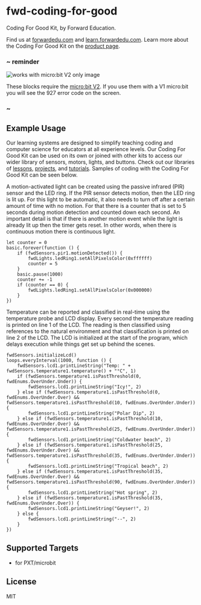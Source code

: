 # fwd-coding-for-good

Coding For Good Kit, by Forward Education.

Find us at [forwardedu.com](https://forwardedu.com/) and [learn.forwardedu.com](https://learn.forwardedu.com/). Learn more about the Coding For Good Kit on the [product page](https://forwardedu.com/collections/robotics-platform#Shop-Robotics).

### ~ reminder

![works with micro:bit V2 only image](/static/v2/v2-only.png)

These blocks require the [micro:bit V2](/device/v2). If you use them with a V1 micro:bit you will see the 927 error code on the screen.

### ~

## Example Usage

Our learning systems are designed to simplify teaching coding and computer science for educators at all experience levels. Our Coding For Good Kit can be used on its own or joined with other kits to access our wider library of sensors, motors, lights, and buttons. Check out our libraries of [lessons](https://learn.forwardedu.com/lesson-library), [projects](https://learn.forwardedu.com/projects/), and [tutorials](https://learn.forwardedu.com/tutorials/). Samples of coding with the Coding For Good Kit can be seen below.

A motion-activated light can be created using the passive infrared (PIR) sensor and the LED ring. If the PIR sensor detects motion, then the LED ring is lit up. For this light to be automatic, it also needs to turn off after a certain amount of time with no motion. For that there is a counter that is set to 5 seconds during motion detection and counted down each second. An important detail is that if there is another motion event while the light is already lit up then the timer gets reset. In other words, when there is continuous motion there is continuous light.

```blocks
let counter = 0
basic.forever(function () {
    if (fwdSensors.pir1.motionDetected()) {
        fwdLights.ledRing1.setAllPixelsColor(0xffffff)
        counter = 5
    }
    basic.pause(1000)
    counter += -1
    if (counter == 0) {
        fwdLights.ledRing1.setAllPixelsColor(0x000000)
    }
})
```

Temperature can be reported and classified in real-time using the temperature probe and LCD display. Every second the temperature reading is printed on line 1 of the LCD. The reading is then classified using references to the natural environment and that classification is printed on line 2 of the LCD. The LCD is initialized at the start of the program, which delays execution while things get set up behind the scenes.

```blocks
fwdSensors.initializeLcd()
loops.everyInterval(1000, function () {
    fwdSensors.lcd1.printLineString("Temp: " + fwdSensors.temperature1.temperature() + "°C", 1)
    if (fwdSensors.temperature1.isPastThreshold(0, fwdEnums.OverUnder.Under)) {
        fwdSensors.lcd1.printLineString("Icy!", 2)
    } else if (fwdSensors.temperature1.isPastThreshold(0, fwdEnums.OverUnder.Over) && fwdSensors.temperature1.isPastThreshold(10, fwdEnums.OverUnder.Under)) {
        fwdSensors.lcd1.printLineString("Polar Dip", 2)
    } else if (fwdSensors.temperature1.isPastThreshold(10, fwdEnums.OverUnder.Over) && fwdSensors.temperature1.isPastThreshold(25, fwdEnums.OverUnder.Under)) {
        fwdSensors.lcd1.printLineString("Coldwater beach", 2)
    } else if (fwdSensors.temperature1.isPastThreshold(25, fwdEnums.OverUnder.Over) && fwdSensors.temperature1.isPastThreshold(35, fwdEnums.OverUnder.Under)) {
        fwdSensors.lcd1.printLineString("Tropical beach", 2)
    } else if (fwdSensors.temperature1.isPastThreshold(35, fwdEnums.OverUnder.Over) && fwdSensors.temperature1.isPastThreshold(90, fwdEnums.OverUnder.Under)) {
        fwdSensors.lcd1.printLineString("Hot spring", 2)
    } else if (fwdSensors.temperature1.isPastThreshold(35, fwdEnums.OverUnder.Over)) {
        fwdSensors.lcd1.printLineString("Geyser!", 2)
    } else {
        fwdSensors.lcd1.printLineString("--", 2)
    }
})
```

## Supported Targets

-   for PXT/microbit

## License

MIT
